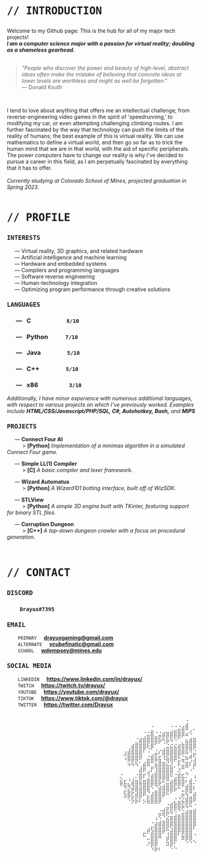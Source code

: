 # **<pre>// INTRODUCTION</pre>**

Welcome to my Github page: This is the hub for all of my major tech projects!  
**_I am a computer science major with a passion for virtual reality; doubling as a shameless gearhead._**  
<br>
> _"People who discover the power and beauty of high-level, abstract ideas often make the mistake of believing that concrete ideas at lower levels are worthless and might as well be forgotten."_  
 ― Donald Knuth  
<br>

I tend to love about anything that offers me an intellectual challenge; from reverse-engineering video games in the spirit of 'speedrunning,' to modifying my car, or even attempting challenging climbing routes. I am further fascinated by the way that technology can push the limits of the reality of humans; the best example of this is virtual reality. We can use mathematics to define a virtual world, and then go so far as to trick the human mind that we are in that world, with the aid of specific peripherals. The power computers have to change our reality is why I've decided to pursue a career in this field, as I am perpetually fascinated by everything that it has to offer.  
<br>
*Currently studying at Colorado School of Mines, projected graduation in Spring 2023.*
<br><br>

# **<pre>// PROFILE</pre>**

### **<pre>INTERESTS</pre>**  

⠀⠀― Virtual reality, 3D graphics, and related hardware  
⠀⠀― Artificial intelligence and machine learning  
⠀⠀― Hardware and embedded systems  
⠀⠀― Compilers and programming languages  
⠀⠀― Software reverse engineering  
⠀⠀― Human-technology integration  
⠀⠀― Optimizing program performance through creative solutions  

### **<pre>LANGUAGES</pre>**

### ⠀⠀―⠀C⠀⠀⠀⠀⠀⠀⠀`⠀8/10⠀`
### ⠀⠀―⠀Python⠀⠀⠀`⠀7/10⠀`
### ⠀⠀―⠀Java⠀⠀⠀⠀⠀`⠀5/10⠀`
### ⠀⠀―⠀C++⠀⠀⠀⠀⠀`⠀5/10⠀`
### ⠀⠀―⠀x86⠀⠀⠀⠀⠀⠀`⠀3/10⠀`
  
_Additionally, I have minor experience with numerous additional languages, with respect to various projects on which I've previously worked. Examples include **HTML/CSS/Javascript/PHP/SQL, C#, Autohotkey, Bash,** and **MIPS**_
<br>

### **<pre>PROJECTS</pre>**  

⠀⠀― **Connect Four AI**  
⠀⠀⠀⠀> **\[Python]** _Implementation of a minimax algorithm in a simulated Connect Four game._

⠀⠀― **Simple LL(1) Compiler**  
⠀⠀⠀⠀> **\[C]** _A basic compiler and lexer framework._

⠀⠀― **Wizard Automatus**  
⠀⠀⠀⠀> **\[Python]** _A Wizard101 botting interface, built off of WizSDK._

⠀⠀― **STLView**  
⠀⠀⠀⠀> **\[Python]** _A simple 3D engine built with TKinter, featuring support for binary STL files._

⠀⠀― **Corruption Dungeon**  
⠀⠀⠀⠀> **\[C++]** _A top-down dungeon crawler with a focus on procedural generation._

<br>

# **<pre>// CONTACT</pre>**

### **<pre>DISCORD</pre>**  

### ⠀⠀`⠀Drayux#7395⠀`

### **<pre>EMAIL</pre>**  

⠀⠀`⠀PRIMARY⠀`⠀**drayuxgaming@gmail.com**
⠀⠀`⠀ALTERNATE⠀`⠀**vcubefinatic@gmail.com**
⠀⠀`⠀SCHOOL⠀`⠀**wdempsey@mines.edu**

### **<pre>SOCIAL MEDIA</pre>**

⠀⠀`⠀LINKEDIN⠀`⠀**https://www.linkedin.com/in/drayux/**  
⠀⠀`⠀TWITCH⠀`⠀**https://twitch.tv/drayux/**  
⠀⠀`⠀YOUTUBE⠀`⠀**https://youtube.com/drayux/**  
⠀⠀`⠀TIKTOK⠀`⠀**https://www.tiktok.com/@drayux**  
⠀⠀`⠀TWITTER⠀`⠀**https://twitter.com/Drayux**  
<br>

<pre>
 ⠀⠀⠀                          ⠀⠀⠀⠀⠀⠀⠀⠀⠀⠀⠀⠀⠀⠀⠀⠀⠀⠀⠀⠀⠀⣨⠀⠀ ⠀⠀⣬⠀⠀⠀⠀⠀⠀⠀⠀⠀⠀⠀⠀⠀⠀⠀⠀⠀⠀⠀⠀⠀
 ⠀⠀⠀                          ⠀⠀⠀⠀⠀⠀⠀⠀⠀⠀⠀⠀⣈⠀⠀⠀⠀⢈⣈⣬⣾⠿⢀⠄⢀⣿⣏⠀⠀⠀⠀⠀⠀⠀⠀⠀⠀⠀⠀⠀⠀⠀⠀⠀⠀⠀⠀
 ⠀⠀⠀                   ⠀⠀⠀⠀⠀       ⠀⠀⠀⠀⠀⢈⣬⣿⣈⣬⣾⣿⣿⣿⣿⡿⠶⠑⠀⢺⣿⣿⠀⠀⠀⠀⠀⠀⠀⠀⠀⠀⠀⠀⠀⠀⠀⠀⠀⠀⠀⠀
 ⠀⠀⠀                          ⠀⠀⠀⠀⠀⠀⠀⠀⣈⣾⣿⣿⣿⣿⡷⢓⡷⠳⠑⠁⡀⣦⣾⣿⣿⣿⠇⡤⣮⣿⣯⣮⣎⢌⠈⠀⠀⠀⠀⠀⠀⠀⠀⠀⠀⠀⠀
 ⠀⠀⠀                          ⠀⠀⠀⠀⠀⠀⢀⣾⣿⣿⣿⢗⡿⠁⠀⢀⣬⣮⣮⣾⣿⣿⣿⡿⠷⢁⢈⢈⢈⠑⡳⣿⣿⣿⣿⠉⠀⠀⠀⠀⠀⠀⠀⠀⠀⠀⠀
 ⠀⠀⠀                          ⠀⠀⠀⠀⠀⣰⣾⣿⣿⣿⠃⠐⢀⣬⠎⣿⣿⣿⣿⣿⡿⠷⢙⣬⠎⣌⢘⠑⡳⣷⣯⣾⣿⣿⣿⣿⣎⠀⠀⠀⠀⠀⠀⠀⠀⠀⠀
 ⠀⠀⠀                          ⠀⠀⠀⠀⠀⠰⣿⣿⣿⠟⠀⣬⣿⣷⣯⠸⣷⣿⡿⣓⣬⠷⢛⣱⠏⣰⣿⣯⢌⠀⠱⣷⣿⣿⣿⣿⣿⢏⠀⠀⠀⠀⠀⠀⠀⠀⠀
 ⠀⠀⠀                          ⠀⠀⠀⠀⠀⠀⠲⠳⠳⢁⣾⠿⣉⣶⣿⣿⣮⣜⡀⠗⣬⣿⠇⡾⠁⣼⣿⣿⣿⣏⡠⣜⣿⣿⣿⣷⣿⣿⠌⠀⠀⠀⠀⠀⠀⠀⠀
 ⠀⠀⠀                          ⠀⠀⠀⠀⠀⠀⠀⠀⠀⣾⠟⣠⠏⣸⣿⣿⣿⣿⠀⢜⠉⣀⠐⠁⣬⣿⣿⢞⡳⣿⠏⣱⣿⣿⣿⢞⣳⣿⣏⠀⠀⠀⠀⠀⠀⠀⠀
 ⠀⠀⠀                          ⠀⠀⠀⠀⢌⠀⢀⢀⠌⣿⠏⣘⣾⣿⣿⣿⣿⠓⣨⣿⣯⠌⢀⠰⣿⣿⣿⣿⠎⡱⣯⡰⣿⣿⣿⣿⣎⠘⠳⠃⠀⠀⠀⠀⠀⠀⠀
 ⠀⠀⠀                          ⠀⠀⠀⠀⣷⣯⣌⣾⣿⣷⣿⣿⣿⣿⡷⢓⣭⣾⣿⣿⣿⢃⣿⠌⣱⣿⣿⣿⣯⠀⠑⣰⣿⣿⣿⣿⣿⣿⢎⠀⠀⠀⠀⠀⠀⠀⠀
 ⠀⠀⠀                          ⠀⠀⠀⠀⠀⣙⣝⡾⣿⣾⣿⣿⠑⣈⣾⣿⣿⣿⡷⠓⣁⣿⣿⠇⠐⣿⣿⣿⣿⠀⢀⣾⣿⣿⣿⣿⣿⣿⣿⠀⠀⠀⠀⠀⠀⠀⠀
 ⠀⠀⠀                          ⠀⠀⠀⠀⠀⣳⣿⣏⣾⣿⠟⣌⣼⣿⣿⡿⠓⠁⠀⢀⡶⢳⣉⣾⠀⣿⣿⡿⠗⣀⣾⣿⣿⣳⣿⣿⣿⣿⣿⠀⠀⠀⠀⠀⠀⠀⠀
 ⠀⠀⠀                          ⠀⠀⠀⠀⠀⠀⠑⡳⡷⠇⡢⣷⣿⣿⡿⠀⠀⢀⣌⣬⣮⣿⣿⠟⡀⠷⠓⣈⣮⣿⣿⡿⢁⣾⣿⣿⣿⣿⠟⠀⠀⠀⠀⠀⠀⠀⠀
 ⠀⠀⠀                          ⠀⠀⠀⠀⠀⠀⠀⠀⠀⠀⠀⠀⠀⠀⠀⢀⣬⣿⣿⣿⡷⠳⠓⢈⣌⣮⣿⣿⣿⠷⠁⣈⣾⣿⣿⡿⣷⠟⠁⠀⠀⠀⠀⠀⠀⠀⠀
 ⠀⠀⠀                          ⠀⠀⠀⠀⠀⠀⠀⠀⠀⠀⠀⠀⠀⠀⣬⣿⡷⠳⢑⣈⣬⣾⣿⣿⣿⣿⡷⠓⠁⢀⣬⣿⣿⣿⠷⠁⠀⠀⠀⠀⠀⠀⠀⠀
 ⠀⠀⠀                          ⠀⠀⠀⠀⠀⠀⠀⠀⠀⠀⠀⠀⠀⠰⢑⣈⣮⣿⣿⣿⣿⣿⣿⣿⢻⠁⠀⢀⣬⣿⣿⡷⠓⠁⠀⠀⠀⠀⠀⠀⠀⠀⠀⠀⠀⠀⠀
 ⠀⠀⠀                          ⠀⠀⠀⠀⠀⠀⠀⠀⠀⠀⠀⠀⣈⣾⣿⣿⣿⡿⣿⣿⣿⣿⣿⡿⠃⠀⣬⣿⡷⠓⠁⠀⠀⠀⠀⠀⠀⠀⠀⠀⠀⠀⠀⠀⠀⠀⠀
 ⠀⠀⠀     ⠀                     ⠀⠀⠀⠀⠀⠀⠀⠀⠀⣀⡾⣳⣿⣿⡿⢓⣼⣿⡿⣿⣿⣿⠁⠀⣰⠿⠁⠀⠀⠀⠀⠀⠀⠀⠀⠀⠀⠀⠀⠀⠀⠀⠀⠀⠀⠀
 ⠀⠀⠀     ⠀                     ⠀⠀⠀⠀⠀⠀⠀⠀⠀⠓⣀⣿⣿⠿⠀⣼⣿⣿⠁⣷⣿⣿⠈⠀⠀⠀⠀⠀⠀⠀⠀⠀⠀⠀⠀⠀⠀⠀⠀⠀⠀⠀⠀⠀
 ⠀⠀⠀     ⠀⠀                     ⠀⠀⠀⠀⠀⠀⠀⠀⠀⡰⣿⣿⠀⠀⣳⣿⠏⠀⠀⠑⠑⠑⠀⠀⠀⠀⠀⠀⠀⠀⠀⠀⠀⠀⠀⠀⠀⠀⠀⠀⠀⠀⠀⠀⠀
 ⠀⠀⠀     ⠀⠀⠀                     ⠀⠀⠀⠀⠀⠀⠀⠀⠀⠱⡷⠆⠀⠀⠑⠑⠀⠀⠀⠀⠀⠀⠀⠀⠀⠀⠀⠀⠀⠀⠀⠀⠀⠀⠀⠀⠀⠀⠀⠀⠀⠀⠀⠀
</pre>
